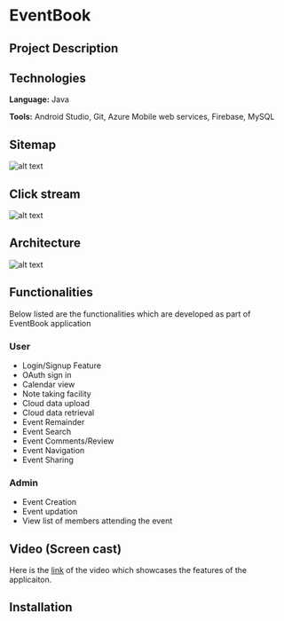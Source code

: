 # EventBook

## Project Description



## Technologies

**Language:** Java

**Tools:** Android Studio, Git, Azure Mobile web services, Firebase, MySQL

## Sitemap

![alt text](https://github.com/visakan4/EventBook_Android_Application/blob/master/images/siteMap.png "SiteMap")

## Click stream

![alt text](https://github.com/visakan4/EventBook_Android_Application/blob/master/images/clickstream.png "Click Stream")

## Architecture

![alt text](https://github.com/visakan4/EventBook_Android_Application/blob/master/images/architecture.PNG "Architecture")

## Functionalities

Below listed are the functionalities which are developed as part of EventBook application

### User
  * Login/Signup Feature
  * OAuth sign in
  * Calendar view
  * Note taking facility
  * Cloud data upload
  * Cloud data retrieval
  * Event Remainder
  * Event Search
  * Event Comments/Review
  * Event Navigation
  * Event Sharing
  
### Admin
  * Event Creation
  * Event updation
  * View list of members attending the event
  
## Video (Screen cast)

Here is the [link](https://www.youtube.com/watch?v=pdt37wGrviE&feature=youtu.be) of the video which showcases the features of the applicaiton.

## Installation


